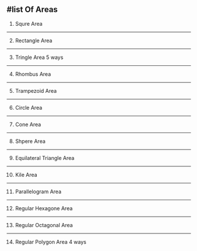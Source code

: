 #list Of Areas
--------------
1) Squre Area
--------------
2) Rectangle Area
------------------
3) Tringle Area 5 ways
-------------------
4) Rhombus Area
-------------------
5) Trampezoid Area
-------------------
6) Circle Area
-------------------
7) Cone Area
-------------------
8) Shpere Area
--------------------
9) Equilateral Triangle Area 
-----------------------------
10) Kile Area
-----------------------------
11) Parallelogram Area
-----------------------------
12) Regular Hexagone Area
-----------------------------
13) Regular Octagonal Area
-----------------------------
14) Regular Polygon Area 4 ways

